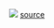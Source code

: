 
![](Pasted%20image%2020231019224748.png)
[source](https://www.diyaudio.com/community/threads/archphile-an-archlinux-based-audiophile-distribution-for-raspberry-pi-and-udoo-quad.257937/page-25)

